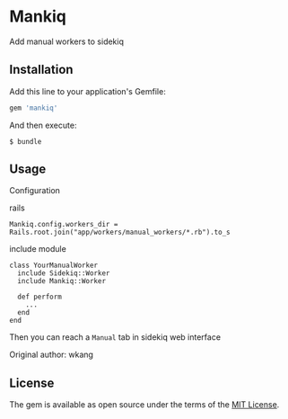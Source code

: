 # Mankiq

Add manual workers to sidekiq

## Installation

Add this line to your application's Gemfile:

```ruby
gem 'mankiq'
```

And then execute:

    $ bundle

## Usage

Configuration

rails

```
Mankiq.config.workers_dir = Rails.root.join("app/workers/manual_workers/*.rb").to_s
```

include module

```
class YourManualWorker
  include Sidekiq::Worker
  include Mankiq::Worker

  def perform
    ...
  end
end
```

Then you can reach a `Manual` tab in sidekiq web interface

Original author: wkang

## License

The gem is available as open source under the terms of the [MIT License](http://opensource.org/licenses/MIT).

